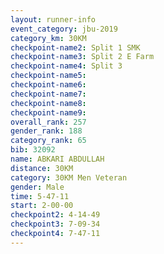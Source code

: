 ```yaml
---
layout: runner-info 
event_category: jbu-2019 
category_km: 30KM 
checkpoint-name2: Split 1 SMK 
checkpoint-name3: Split 2 E Farm 
checkpoint-name4: Split 3 
checkpoint-name5: 
checkpoint-name6: 
checkpoint-name7: 
checkpoint-name8: 
checkpoint-name9: 
overall_rank: 257
gender_rank: 188
category_rank: 65
bib: 32092
name: ABKARI ABDULLAH
distance: 30KM
category: 30KM Men Veteran
gender: Male
time: 5-47-11
start: 2-00-00
checkpoint2: 4-14-49
checkpoint3: 7-09-34
checkpoint4: 7-47-11
---
```

